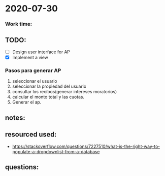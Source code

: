 # 2020-07-30

### Work time:

## TODO:
- [ ] Design user interface for AP
- [x] Implement a view
### Pasos para generar AP
1. seleccionar el usuario
2. seleccionar la propiedad del usuario
3. consultar los recibos(generar intereses moratorios)
4. calcular el monto total y las cuotas.
5. Generar el ap.

## notes:

## resourced used:
- https://stackoverflow.com/questions/7227510/what-is-the-right-way-to-populate-a-dropdownlist-from-a-database

## questions:
